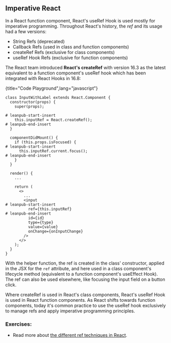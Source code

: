 ## Imperative React

In a React function component, React's useRef Hook is used mostly for imperative programming. Throughout React's history, the *ref* and its usage had a few versions:

* String Refs (deprecated)
* Callback Refs (used in class and function components)
* createRef Refs (exclusive for class components)
* useRef Hook Refs (exclusive for function components)

The React team introduced **React's createRef** with version 16.3 as the latest equivalent to a function component's useRef hook which has been integrated with React Hooks in 16.8:

{title="Code Playground",lang="javascript"}
~~~~~~~
class InputWithLabel extends React.Component {
  constructor(props) {
    super(props);

# leanpub-start-insert
    this.inputRef = React.createRef();
# leanpub-end-insert
  }

  componentDidMount() {
    if (this.props.isFocused) {
# leanpub-start-insert
      this.inputRef.current.focus();
# leanpub-end-insert
    }
  }

  render() {
    ...

    return (
      <>
        ...
        <input
# leanpub-start-insert
          ref={this.inputRef}
# leanpub-end-insert
          id={id}
          type={type}
          value={value}
          onChange={onInputChange}
        />
      </>
    );
  }
}
~~~~~~~

With the helper function, the ref is created in the class' constructor, applied in the JSX for the `ref` attribute, and here used in a class component's lifecycle method (equivalent to a function component's useEffect Hook). The ref can also be used elsewhere, like focusing the input field on a button click.

Where createRef is used in React's class components, React's useRef Hook is used in React function components. As React shifts towards function components, today it's common practice to use the useRef hook exclusively to manage refs and apply imperative programming principles.

### Exercises:

* Read more about [the different ref techniques in React](https://reactjs.org/docs/refs-and-the-dom.html).
